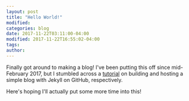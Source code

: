 ```yaml
---
layout: post
title: "Hello World!"
modified:
categories: blog
date: 2017-11-22T03:11:00-04:00
modified: 2017-11-22T16:55:02-04:00
tags: 
author: 
---
```


Finally got around to making a blog! I've been putting this off since mid-February 2017, but I stumbled across a [tutorial][jekyll] on building and hosting a simple blog with Jekyll on GitHub, respectively.

Here's hoping I'll actually put some more time into this!

[jekyll]: https://github.com/barryclark/jekyll-now
